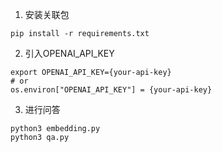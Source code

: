 1. 安装关联包
```shell
pip install -r requirements.txt
```

2. 引入OPENAI_API_KEY
```shell
export OPENAI_API_KEY={your-api-key}
# or
os.environ["OPENAI_API_KEY"] = {your-api-key}
```

3. 进行问答 
```shell
python3 embedding.py 
python3 qa.py 
```
